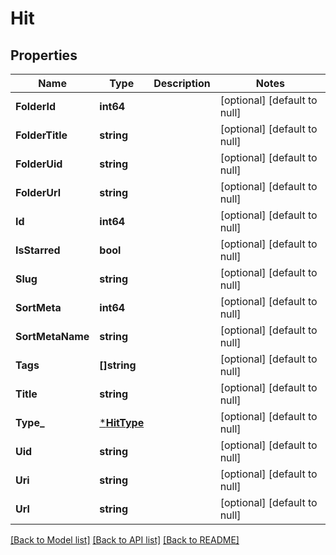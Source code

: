 # Hit

## Properties
Name | Type | Description | Notes
------------ | ------------- | ------------- | -------------
**FolderId** | **int64** |  | [optional] [default to null]
**FolderTitle** | **string** |  | [optional] [default to null]
**FolderUid** | **string** |  | [optional] [default to null]
**FolderUrl** | **string** |  | [optional] [default to null]
**Id** | **int64** |  | [optional] [default to null]
**IsStarred** | **bool** |  | [optional] [default to null]
**Slug** | **string** |  | [optional] [default to null]
**SortMeta** | **int64** |  | [optional] [default to null]
**SortMetaName** | **string** |  | [optional] [default to null]
**Tags** | **[]string** |  | [optional] [default to null]
**Title** | **string** |  | [optional] [default to null]
**Type_** | [***HitType**](HitType.md) |  | [optional] [default to null]
**Uid** | **string** |  | [optional] [default to null]
**Uri** | **string** |  | [optional] [default to null]
**Url** | **string** |  | [optional] [default to null]

[[Back to Model list]](../README.md#documentation-for-models) [[Back to API list]](../README.md#documentation-for-api-endpoints) [[Back to README]](../README.md)


